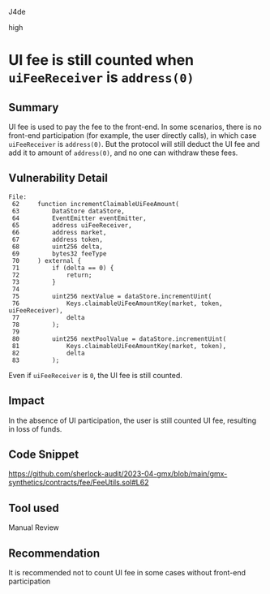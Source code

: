 J4de

high

# UI fee is still counted when `uiFeeReceiver` is `address(0)`

## Summary

UI fee is used to pay the fee to the front-end. In some scenarios, there is no front-end participation (for example, the user directly calls), in which case `uiFeeReceiver` is `address(0)`. But the protocol will still deduct the UI fee and add it to amount of `address(0)`, and no one can withdraw these fees.

## Vulnerability Detail

```solidity
File:
 62     function incrementClaimableUiFeeAmount(
 63         DataStore dataStore,
 64         EventEmitter eventEmitter,
 65         address uiFeeReceiver,
 66         address market,
 67         address token,
 68         uint256 delta,
 69         bytes32 feeType
 70     ) external {
 71         if (delta == 0) {
 72             return;
 73         }
 74
 75         uint256 nextValue = dataStore.incrementUint(
 76             Keys.claimableUiFeeAmountKey(market, token, uiFeeReceiver),
 77             delta
 78         );
 79
 80         uint256 nextPoolValue = dataStore.incrementUint(
 81             Keys.claimableUiFeeAmountKey(market, token),
 82             delta
 83         );
```

Even if `uiFeeReceiver` is `0`, the UI fee is still counted.

## Impact

In the absence of UI participation, the user is still counted UI fee, resulting in loss of funds.

## Code Snippet

https://github.com/sherlock-audit/2023-04-gmx/blob/main/gmx-synthetics/contracts/fee/FeeUtils.sol#L62

## Tool used

Manual Review

## Recommendation

It is recommended not to count UI fee in some cases without front-end participation